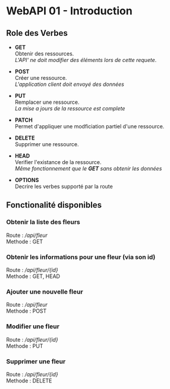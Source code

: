 # WebAPI 01 - Introduction

## Role des Verbes
- **GET** \
Obtenir des ressources. \
_L'API' ne doit modifier des éléments lors de cette requete_.

- **POST** \
Créer une ressource. \
_L'application client doit envoyé des données_

- **PUT** \
Remplacer une ressource. \
_La mise a jours de la ressource est complete_

- **PATCH** \
Permet d'appliquer une modficiation partiel d'une ressource.

- **DELETE** \
Supprimer une ressource.

- **HEAD** \
Verifier l'existance de la ressource. \
_Même fonctionnement que le **GET** sans obtenir les données_

- **OPTIONS** \
Decrire les verbes supporté par la route

## Fonctionalité disponibles

### Obtenir la liste des fleurs
Route : */api/fleur*  
Methode : GET

### Obtenir les informations pour une fleur (via son id)
Route : */api/fleur/{id}*  
Methode : GET, HEAD

### Ajouter une nouvelle fleur
Route : */api/fleur*  
Methode : POST

### Modifier une fleur
Route : */api/fleur/{id}*  
Methode : PUT

### Supprimer une fleur
Route : */api/fleur/{id}*  
Methode : DELETE